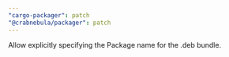 ```yaml
---
"cargo-packager": patch
"@crabnebula/packager": patch
---
```


Allow explicitly specifying the Package name for the .deb bundle.
